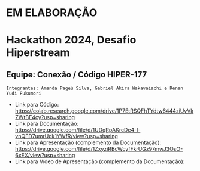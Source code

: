 # EM ELABORAÇÃO

# Hackathon 2024, Desafio Hiperstream
## Equipe: Conexão / Código HIPER-177
`Integrantes: Amanda Pageú Silva, Gabriel Akira Wakavaiachi e Renan Yudi Fukumori`
             
- Link para Código: https://colab.research.google.com/drive/1P7EtRSQFhTYdtw6444ziUyVkZWtBE4cy?usp=sharing
- Link para Documentação: https://drive.google.com/file/d/1UDqRpAKrcDe4-l-vnQFD7umrUdk1YWfR/view?usp=sharing
- Link para Apresentação (complemento da Documentação): https://drive.google.com/file/d/1ZxyziRBcWcyfFkrUGz97mwJ3OsO-6xEX/view?usp=sharing
- Link para Vídeo de Apresentação (complemento da Documentação):
